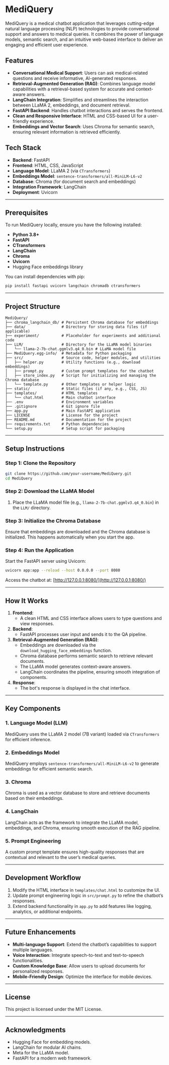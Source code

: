 
# MediQuery

MediQuery is a medical chatbot application that leverages cutting-edge natural language processing (NLP) technologies to provide conversational support and answers to medical queries. It combines the power of language models, semantic search, and an intuitive web-based interface to deliver an engaging and efficient user experience.

## Features
- **Conversational Medical Support**: Users can ask medical-related questions and receive informative, AI-generated responses.
- **Retrieval-Augmented Generation (RAG)**: Combines language model capabilities with a retrieval-based system for accurate and context-aware answers.
- **LangChain Integration**: Simplifies and streamlines the interaction between LLaMA 2, embeddings, and document retrieval.
- **FastAPI Backend**: Handles chatbot interactions and serves the frontend.
- **Clean and Responsive Interface**: HTML and CSS-based UI for a user-friendly experience.
- **Embeddings and Vector Search**: Uses Chroma for semantic search, ensuring relevant information is retrieved efficiently.

## Tech Stack
- **Backend**: FastAPI
- **Frontend**: HTML, CSS, JavaScript
- **Language Model**: LLaMA 2 (via `CTransformers`)
- **Embeddings Model**: `sentence-transformers/all-MiniLM-L6-v2`
- **Database**: Chroma (for document search and embeddings)
- **Integration Framework**: LangChain
- **Deployment**: Uvicorn

---

## Prerequisites
To run MediQuery locally, ensure you have the following installed:

- **Python 3.8+**
- **FastAPI**
- **CTransformers**
- **LangChain**
- **Chroma**
- **Uvicorn**
- Hugging Face embeddings library

You can install dependencies with pip:
```bash
pip install fastapi uvicorn langchain chromadb ctransformers
```

---

## Project Structure
```
MediQuery/
├── chroma_langchain_db/ # Persistent Chroma database for embeddings
├── data/                # Directory for storing data files (if applicable)
├── experiment/          # Placeholder for experiments and additional code
├── LLM/                 # Directory for the LLaMA model binaries
│   └── llama-2-7b-chat.ggmlv3.q4_0.bin # LLaMA model file
├── MediQuery.egg-info/  # Metadata for Python packaging
├── src/                 # Source code, helper modules, and utilities
│   ├── helper.py        # Utility functions (e.g., download embeddings)
│   ├── prompt.py        # Custom prompt templates for the chatbot
│   ├── store_index.py   # Script for initializing and managing the Chroma database
│   └── template.py      # Other templates or helper logic
├── static/              # Static files (if any, e.g., CSS, JS)
├── templates/           # HTML templates
│   └── chat.html        # Main chatbot interface
├── .env                 # Environment variables
├── .gitignore           # Git ignore file
├── app.py               # Main FastAPI application
├── LICENSE              # License for the project
├── README.md            # Documentation for the project
├── requirements.txt     # Python dependencies
└── setup.py             # Setup script for packaging
```

---

## Setup Instructions

### Step 1: Clone the Repository
```bash
git clone https://github.com/your-username/MediQuery.git
cd MediQuery
```

### Step 2: Download the LLaMA Model
1. Place the LLaMA model file (e.g., `llama-2-7b-chat.ggmlv3.q4_0.bin`) in the `LLM/` directory.

### Step 3: Initialize the Chroma Database
Ensure that embeddings are downloaded and the Chroma database is initialized. This happens automatically when you start the app.

### Step 4: Run the Application
Start the FastAPI server using Uvicorn:
```bash
uvicorn app:app --reload --host 0.0.0.0 --port 8080
```

Access the chatbot at: [http://127.0.0.1:8080/](http://127.0.0.1:8080/)

---

## How It Works
1. **Frontend**:
   - A clean HTML and CSS interface allows users to type questions and view responses.
2. **Backend**:
   - FastAPI processes user input and sends it to the QA pipeline.
3. **Retrieval-Augmented Generation (RAG)**:
   - Embeddings are downloaded via the `download_hugging_face_embeddings` function.
   - Chroma database performs semantic search to retrieve relevant documents.
   - The LLaMA model generates context-aware answers.
   - LangChain coordinates the pipeline, ensuring smooth integration of components.
4. **Response**:
   - The bot's response is displayed in the chat interface.

---

## Key Components

### 1. **Language Model (LLM)**
MediQuery uses the LLaMA 2 model (7B variant) loaded via `CTransformers` for efficient inference.

### 2. **Embeddings Model**
MediQuery employs `sentence-transformers/all-MiniLM-L6-v2` to generate embeddings for efficient semantic search.

### 3. **Chroma**
Chroma is used as a vector database to store and retrieve documents based on their embeddings.

### 4. **LangChain**
LangChain acts as the framework to integrate the LLaMA model, embeddings, and Chroma, ensuring smooth execution of the RAG pipeline.

### 5. **Prompt Engineering**
A custom prompt template ensures high-quality responses that are contextual and relevant to the user’s medical queries.

---

## Development Workflow
1. Modify the HTML interface in `templates/chat.html` to customize the UI.
2. Update prompt engineering logic in `src/prompt.py` to refine the chatbot’s responses.
3. Extend backend functionality in `app.py` to add features like logging, analytics, or additional endpoints.

---

## Future Enhancements
- **Multi-language Support**: Extend the chatbot’s capabilities to support multiple languages.
- **Voice Interaction**: Integrate speech-to-text and text-to-speech functionalities.
- **Custom Knowledge Base**: Allow users to upload documents for personalized responses.
- **Mobile-Friendly Design**: Optimize the interface for mobile devices.

---

## License
This project is licensed under the MIT License.

---

## Acknowledgments
- Hugging Face for embedding models.
- LangChain for modular AI chains.
- Meta for the LLaMA model.
- FastAPI for a modern web framework.

